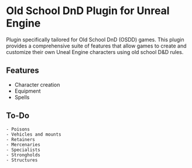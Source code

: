 # Old School DnD Plugin for Unreal Engine

Plugin specifically tailored for Old School DnD (OSDD) games. This plugin provides a comprehensive suite of features that allow games to create and customize their own Uneal Engine characters using old school D&D rules.

## Features

   - Character creation
   - Equipment
   - Spells

## To-Do
    
    - Poisons
    - Vehicles and mounts
    - Retainers
    - Mercenaries
    - Specialists
    - Strongholds
    - Structures
